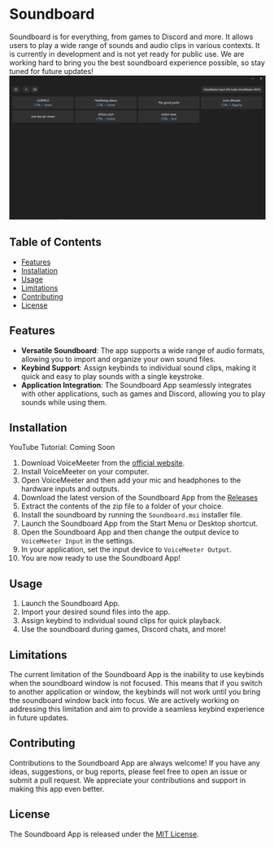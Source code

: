 # Soundboard

Soundboard is for everything, from games to Discord and more. It allows users to play a wide range of sounds and audio clips in various contexts. It is currently in development and is not yet ready for public use. We are working hard to bring you the best soundboard experience possible, so stay tuned for future updates!
![Soundboard Image](/images/img.png)

## Table of Contents
- [Features](#features)
- [Installation](#installation)
- [Usage](#usage)
- [Limitations](#limitations)
- [Contributing](#contributing)
- [License](#license)

## Features

- **Versatile Soundboard**: The app supports a wide range of audio formats, allowing you to import and organize your own sound files.
- **Keybind Support**: Assign keybinds to individual sound clips, making it quick and easy to play sounds with a single keystroke.
- **Application Integration**: The Soundboard App seamlessly integrates with other applications, such as games and Discord, allowing you to play sounds while using them.

## Installation

YouTube Tutorial: Coming Soon

1. Download VoiceMeeter from the [official website](https://vb-audio.com/Voicemeeter/index.htm).
2. Install VoiceMeeter on your computer.
3. Open VoiceMeeter and then add your mic and headphones to the hardware inputs and outputs.
4. Download the latest version of the Soundboard App from the [Releases]()
5. Extract the contents of the zip file to a folder of your choice.
6. Install the soundboard by running the `Soundboard.msi` installer file.
7. Launch the Soundboard App from the Start Menu or Desktop shortcut.
8. Open the Soundboard App and then change the output device to `VoiceMeeter Input` in the settings.
9. In your application, set the input device to `VoiceMeeter Output`.
10. You are now ready to use the Soundboard App!

## Usage

1. Launch the Soundboard App.
2. Import your desired sound files into the app.
3. Assign keybind to individual sound clips for quick playback.
4. Use the soundboard during games, Discord chats, and more!

## Limitations

The current limitation of the Soundboard App is the inability to use keybinds when the soundboard window is not focused. This means that if you switch to another application or window, the keybinds will not work until you bring the soundboard window back into focus. We are actively working on addressing this limitation and aim to provide a seamless keybind experience in future updates.

## Contributing

Contributions to the Soundboard App are always welcome! If you have any ideas, suggestions, or bug reports, please feel free to open an issue or submit a pull request. We appreciate your contributions and support in making this app even better.

## License

The Soundboard App is released under the [MIT License](LICENSE).

